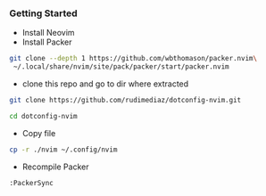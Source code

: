 ### Getting Started

- Install Neovim
- Install Packer

```bash
git clone --depth 1 https://github.com/wbthomason/packer.nvim\
 ~/.local/share/nvim/site/pack/packer/start/packer.nvim
```

- clone this repo and go to dir where extracted

```bash
git clone https://github.com/rudimediaz/dotconfig-nvim.git
```

```bash
cd dotconfig-nvim
```

- Copy file

```bash
cp -r ./nvim ~/.config/nvim
```

- Recompile Packer

```
:PackerSync
```
